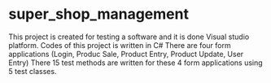 # super_shop_management
This project is created for testing a software and 
it is done Visual studio platform.
Codes of this project is written in C#
There are four form applications (Login, Produc Sale, Product Entry, Product Update, User Entry)
There 15 test methods are written for these 4 form applications using 5 test classes.
